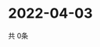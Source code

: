 # 2022-04-03
  共 0条

  <!-- BEGIN -->
  <!-- 最后更新时间Sun Apr 03 2022 18:06:56 GMT+0000 (Coordinated Universal Time) -->
  
  <!-- END -->
  
  
